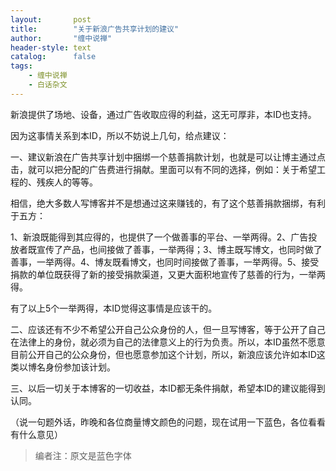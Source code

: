 ```yaml
---
layout:       post
title:        "关于新浪广告共享计划的建议"
author:       "缠中说禅"
header-style: text
catalog:      false
tags:
    - 缠中说禅
    - 白话杂文
---
```


新浪提供了场地、设备，通过广告收取应得的利益，这无可厚非，本ID也支持。



因为这事情关系到本ID，所以不妨说上几句，给点建议：



一、建议新浪在广告共享计划中捆绑一个慈善捐款计划，也就是可以让博主通过点击，就可以把分配的广告费进行捐献。里面可以有不同的选择，例如：关于希望工程的、残疾人的等等。



相信，绝大多数人写博客并不是想通过这来赚钱的，有了这个慈善捐款捆绑，有利于五方：



1、新浪既能得到其应得的，也提供了一个做善事的平台、一举两得。2、广告投放者既宣传了产品，也间接做了善事，一举两得；3、博主既写博文，也同时做了善事，一举两得。4、博友既看博文，也同时间接做了善事，一举两得。5、接受捐款的单位既获得了新的接受捐款渠道，又更大面积地宣传了慈善的行为，一举两得。



有了以上5个一举两得，本ID觉得这事情是应该干的。



二、应该还有不少不希望公开自己公众身份的人，但一旦写博客，等于公开了自己在法律上的身份，就必须为自己的法律意义上的行为负责。所以，本ID虽然不愿意目前公开自己的公众身份，但也愿意参加这个计划，所以，新浪应该允许如本ID这类以博名身份参加该计划。



三、以后一切关于本博客的一切收益，本ID都无条件捐献，希望本ID的建议能得到认同。



（说一句题外话，昨晚和各位商量博文颜色的问题，现在试用一下蓝色，各位看看有什么意见）



> 编者注：原文是蓝色字体
